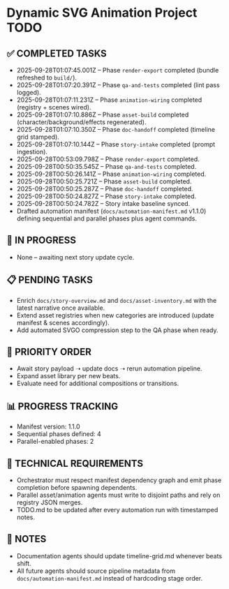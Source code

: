 # Dynamic SVG Animation Project TODO

## ✅ COMPLETED TASKS
- 2025-09-28T01:07:45.001Z – Phase `render-export` completed (bundle refreshed to `build/`).
- 2025-09-28T01:07:20.391Z – Phase `qa-and-tests` completed (lint pass logged).
- 2025-09-28T01:07:11.231Z – Phase `animation-wiring` completed (registry + scenes wired).
- 2025-09-28T01:07:10.886Z – Phase `asset-build` completed (character/background/effects regenerated).
- 2025-09-28T01:07:10.350Z – Phase `doc-handoff` completed (timeline grid stamped).
- 2025-09-28T01:07:10.144Z – Phase `story-intake` completed (prompt ingestion).
- 2025-09-28T00:53:09.798Z – Phase `render-export` completed.
- 2025-09-28T00:50:35.545Z – Phase `qa-and-tests` completed.
- 2025-09-28T00:50:26.141Z – Phase `animation-wiring` completed.
- 2025-09-28T00:50:25.721Z – Phase `asset-build` completed.
- 2025-09-28T00:50:25.287Z – Phase `doc-handoff` completed.
- 2025-09-28T00:50:24.827Z – Phase `story-intake` completed.
- 2025-09-28T00:50:24.782Z – Story intake baseline synced.
- Drafted automation manifest (`docs/automation-manifest.md` v1.1.0) defining sequential and parallel phases plus agent commands.

## 🔄 IN PROGRESS
- None – awaiting next story update cycle.

## 📋 PENDING TASKS
- Enrich `docs/story-overview.md` and `docs/asset-inventory.md` with the latest narrative once available.
- Extend asset registries when new categories are introduced (update manifest & scenes accordingly).
- Add automated SVGO compression step to the QA phase when ready.

## 🎯 PRIORITY ORDER
- Await story payload ➝ update docs ➝ rerun automation pipeline.
- Expand asset library per new beats.
- Evaluate need for additional compositions or transitions.

## 📊 PROGRESS TRACKING
- Manifest version: 1.1.0
- Sequential phases defined: 4
- Parallel-enabled phases: 2

## 🔧 TECHNICAL REQUIREMENTS
- Orchestrator must respect manifest dependency graph and emit phase completion before spawning dependents.
- Parallel asset/animation agents must write to disjoint paths and rely on registry JSON merges.
- TODO.md to be updated after every automation run with timestamped notes.

## 📝 NOTES
- Documentation agents should update timeline-grid.md whenever beats shift.
- All future agents should source pipeline metadata from `docs/automation-manifest.md` instead of hardcoding stage order.














